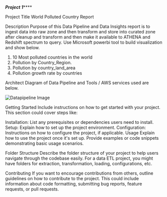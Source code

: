 *************Project 1*****************

Project Title
World Polluted Country Report

Description
Purpose of this Data Pipeline and Data Insights report is to ingest data into raw zone and then transform and store into curated zone after cleanup and transform and then make it available to ATHENA and Redshift spectrum to query. Use Microsoft powerbi tool to build visualization and show below.
1. 10 Most polluted countries in the world
2. Pollution by Country_Region.
3. Pollution by country_land_area
4. Pollution growth rate by countries

Architect Diagram of Data Pipeline and Tools / AWS services used are below.

![Datapipeline Image](Project-1/images/Data_pipeline_diagram_polluted_countries.jpg)






Getting Started
Include instructions on how to get started with your project. This section could cover steps like:

Installation: List any prerequisites or dependencies users need to install.
Setup: Explain how to set up the project environment.
Configuration: Instructions on how to configure the project, if applicable.
Usage
Explain how to use the project once it's set up. Provide examples or code snippets demonstrating basic usage scenarios.

Folder Structure
Describe the folder structure of your project to help users navigate through the codebase easily. For a data ETL project, you might have folders for extraction, transformation, loading, configurations, etc.

Contributing
If you want to encourage contributions from others, outline guidelines on how to contribute to the project. This could include information about code formatting, submitting bug reports, feature requests, or pull requests.
